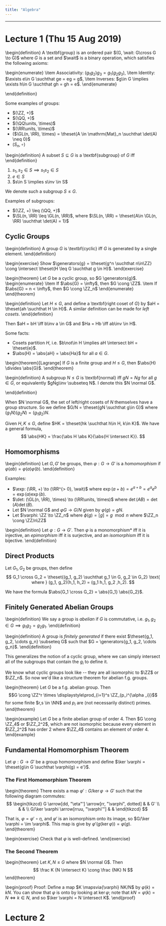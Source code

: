 ```yaml
---
title: "Algebra"
---
```


---

# Lecture 1 (Thu 15 Aug 2019)

\begin{definition}
A \textbf{group} is an ordered pair $(G, \wait: G\cross G \to G)$ where $G$ is a set and $\wait$ is a binary operation, which satisfies the following axioms:

\begin{enumerate}
  \item Associativity: $(g_1 g_2)g_3 = g_1(g_2 g_3)$,
  \item Identity: $\exists e\in G \suchthat  ge = eg = g$,
  \item Inverses: $g\in G \implies \exists h\in G \suchthat gh = gh = e$.
\end{enumerate}

\end{definition}

Some examples of groups:

- $(\ZZ, +)$
- $(\QQ, +)$
- $(\QQ\units, \times)$
- $(\RR\units, \times)$
- ($\GL(n, \RR), \times) = \theset{A \in \mathrm{Mat}_n \suchthat \det(A) \neq 0}$
- $(S_n, \circ)$

\begin{definition}
A subset $S \subseteq G$ is a \textbf{subgroup} of $G$ iff
\end{definition}

1. $s_1, s_2 \in S \implies s_1 s_2 \in S$
2. $e\in S$
3. $s\in S \implies s\inv \in S$

We denote such a subgroup $S \leq G$.

Examples of subgroups:

- $(\ZZ, +) \leq (\QQ, +)$
- $\SL(n, \RR) \leq \GL(n, \RR)$, where $\SL(n, \RR) = \theset{A\in \GL(n, \RR) \suchthat \det(A) = 1}$

## Cyclic Groups

\begin{definition}
A group $G$ is \textbf{cyclic} iff $G$ is generated by a single element.
\end{definition}

\begin{exercise}
Show $\generators{g} = \theset{g^n \suchthat n\in\ZZ} \cong \intersect \theset{H \leq G \suchthat g \in H}$.
\end{exercise}

\begin{theorem}
Let $G$ be a cyclic group, so $G \generators{g}$.
\begin{enumerate}
\item If $\abs{G} = \infty$, then $G \cong \ZZ$.
\item If $\abs{G} = n < \infty$, then $G \cong \ZZ_n$
\end{enumerate}
\end{theorem}

\begin{definition}
Let $H \leq G$, and define a \textbf{right coset of $G$} by $aH = \theset{ah \suchthat H \in H}$. A similar definition can be made for *left cosets*.
\end{definition}

Then $aH = bH \iff b\inv a \in G$ and $Ha = Hb \iff ab\inv \in H$.

Some facts:

- Cosets partition $H$, i.e. $b\not\in H \implies aH \intersect bH = \theset{e}$.
- $\abs{H} = \abs{aH} = \abs{Ha}$ for all $a\in G$.

\begin{theorem}[Lagrange]
If $G$ is a finite group and $H \leq G$, then $\abs{H} \divides \abs{G}$.
\end{theorem}

\begin{definition}
A subgroup $N \leq G$ is \textbf{normal} iff $gN = Ng$ for all $g\in G$, or equivalently $gNg\inv \subseteq N$. I denote this $N \normal G$.

\end{definition}

When $N \normal G$, the set of left/right cosets of $N$ themselves have a group structure. So we define $G/N = \theset{gN \suchthat g\in G}$ where $(g_1 N)(g_2 N) = (g_1 g_2) N$.

Given $H, K \leq G$, define $HK = \theset{hk \suchthat h\in H, k\in K}$. We have a general formula,
$$
\abs{HK} = \frac{\abs H \abs K}{\abs{H \intersect K}}.
$$

## Homomorphisms

\begin{definition}
Let $G,G'$ be groups, then $\varphi: G \to G'$ is a *homomorphism* if $\varphi(ab) = \varphi(a) \varphi(b)$.
\end{definition}

Examples:

- $\exp: (\RR, +) \to (\RR^{> 0}, \wait)$ where $\exp(a+b) = e^{a+b} = e^a e^b = \exp(a) \exp(b)$.
- $\det: (\GL(n, \RR), \times) \to (\RR\units, \times)$ where $\det(AB) = \det(A) \det(B)$.
- Let $N \normal G$ and $\varphi G \to G/N$ given by $\varphi(g) = gN$.
- Let $\varphi: \ZZ \to \ZZ_n$ where $\phi(g) = [g] = g \mod n$ where $\ZZ_n \cong \ZZ/n\ZZ$

\begin{definition}
Let $\varphi: G \to G'$. Then $\varphi$ is a monomorphism* iff it is injective, an *epimorphism* iff it is surjective, and an *isomorphism* iff it is bijective.
\end{definition}

## Direct Products
Let $G_1, G_2$ be groups, then define
$$
G_1 \cross G_2 = \theset{(g_1, g_2) \suchthat g_1 \in G, g_2 \in G_2} \text{ where } (g_1, g_2)(h_1, h_2) = (g_1 h_1, g_2 ,h_2).
$$

We have the formula $\abs{G_1 \cross G_2} = \abs{G_1} \abs{G_2}$.

## Finitely Generated Abelian Groups

\begin{definition}
We say a group is *abelian* if $G$ is commutative, i.e. $g_1, g_2 \in G \implies g_1 g_2 = g_2 g_1$.
\end{definition}

\begin{definition}
A group is *finitely generated* if there exist $\theset{g_1, g_2, \cdots g_n} \subseteq G$ such that $G = \generators{g_1, g_2, \cdots g_n}$.
\end{definition}

This generalizes the notion of a cyclic group, where we can simply intersect all of the subgroups that contain the $g_i$ to define it.

We know what cyclic groups look like -- they are all isomorphic to $\ZZ$ or $\ZZ_n$. So now we'd like a structure theorem for abelian f.g. groups.

\begin{theorem}
Let $G$ be a f.g. abelian group. Then
$$G \cong \ZZ^r \times \displaystyle\prod_{i=1}^s \ZZ_{p_i^{\alpha _i}}$$
for some finite $r,s \in \NN$ and $p_i$ are (not necessarily distinct) primes.
\end{theorem}

\begin{example}
Let $G$ be a finite abelian group of order 4. Then $G \cong \ZZ_4$ or $\ZZ_2^2$, which are not isomorphic because every element in $\ZZ_2^2$ has order 2 where $\ZZ_4$ contains an element of order 4.
\end{example}

## Fundamental Homomorphism Theorem

Let $\varphi: G \to G'$ be a group homomorphism and define $\ker \varphi = \theset{g\in G \suchthat \varphi(g) = e'}$.

### The First Homomorphism Theorem

\begin{theorem}
There exists a map $\varphi': G/\ker \varphi \to G'$ such that the following diagram commutes:
$$
\begin{tikzcd}
G \arrow[dd, "\eta"'] \arrow[rr, "\varphi", dotted] &  & G' \\
                                                    &  &    \\
G/\ker \varphi \arrow[rruu, "\varphi'"]             &  &
\end{tikzcd}
$$

That is, $\varphi = \varphi' \circ \eta$, and $\varphi'$ is an isomorphism onto its image, so $G/\ker \varphi = \im \varphi$. This map is give by $\varphi'(g(\ker \varphi)) = \varphi(g)$.
\end{theorem}

\begin{exercise}
Check that $\varphi$ is well-defined.
\end{exercise}

### The Second Theorem
\begin{theorem}
Let $K, N \leq G$ where $N \normal G$. Then
$$
\frac K {N \intersect K} \cong \frac {NK} N
$$
\end{theorem}

\begin{proof}
Proof: Define a map $K \mapsvia{\varphi} NK/N$ by $\varphi(k) = kN$. You can show that $\varphi$ is onto by looking at $\ker \varphi$; note that $kN = \varphi(k) = N \iff k \in N$, and so $\ker \varphi = N \intersect K$.
\end{proof}

# Lecture 2
